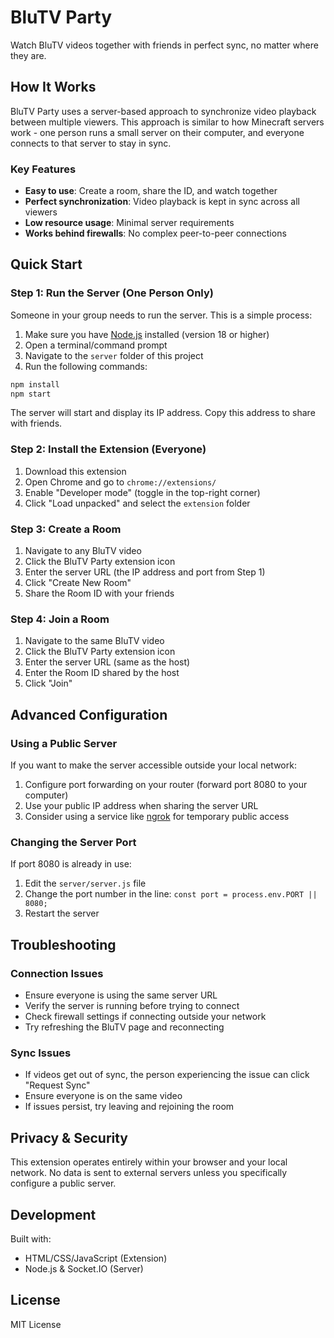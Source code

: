 # BluTV Party

Watch BluTV videos together with friends in perfect sync, no matter where they are.

## How It Works

BluTV Party uses a server-based approach to synchronize video playback between multiple viewers. This approach is similar to how Minecraft servers work - one person runs a small server on their computer, and everyone connects to that server to stay in sync.

### Key Features

- **Easy to use**: Create a room, share the ID, and watch together
- **Perfect synchronization**: Video playback is kept in sync across all viewers
- **Low resource usage**: Minimal server requirements
- **Works behind firewalls**: No complex peer-to-peer connections

## Quick Start

### Step 1: Run the Server (One Person Only)

Someone in your group needs to run the server. This is a simple process:

1. Make sure you have [Node.js](https://nodejs.org/) installed (version 18 or higher)
2. Open a terminal/command prompt
3. Navigate to the `server` folder of this project
4. Run the following commands:

```bash
npm install
npm start
```

The server will start and display its IP address. Copy this address to share with friends.

### Step 2: Install the Extension (Everyone)

1. Download this extension
2. Open Chrome and go to `chrome://extensions/`
3. Enable "Developer mode" (toggle in the top-right corner)
4. Click "Load unpacked" and select the `extension` folder

### Step 3: Create a Room

1. Navigate to any BluTV video
2. Click the BluTV Party extension icon
3. Enter the server URL (the IP address and port from Step 1)
4. Click "Create New Room"
5. Share the Room ID with your friends

### Step 4: Join a Room

1. Navigate to the same BluTV video
2. Click the BluTV Party extension icon
3. Enter the server URL (same as the host)
4. Enter the Room ID shared by the host
5. Click "Join"

## Advanced Configuration

### Using a Public Server

If you want to make the server accessible outside your local network:

1. Configure port forwarding on your router (forward port 8080 to your computer)
2. Use your public IP address when sharing the server URL
3. Consider using a service like [ngrok](https://ngrok.com/) for temporary public access

### Changing the Server Port

If port 8080 is already in use:

1. Edit the `server/server.js` file
2. Change the port number in the line: `const port = process.env.PORT || 8080;`
3. Restart the server

## Troubleshooting

### Connection Issues

- Ensure everyone is using the same server URL
- Verify the server is running before trying to connect
- Check firewall settings if connecting outside your network
- Try refreshing the BluTV page and reconnecting

### Sync Issues

- If videos get out of sync, the person experiencing the issue can click "Request Sync"
- Ensure everyone is on the same video
- If issues persist, try leaving and rejoining the room

## Privacy & Security

This extension operates entirely within your browser and your local network. No data is sent to external servers unless you specifically configure a public server.

## Development

Built with:
- HTML/CSS/JavaScript (Extension)
- Node.js & Socket.IO (Server)

## License

MIT License
